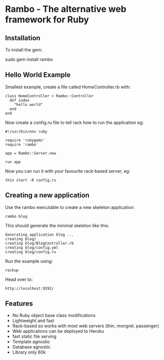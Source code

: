 Rambo - The alternative web framework for Ruby
==============================================

Installation
------------

To install the gem:

sudo gem install rambo

Hello World Example
-------------------

Smallest example, create a file called HomeController.rb with:

    class HomeController < Rambo::Controller
      def index
        "hello world"
      end
    end

Now create a config.ru file to tell rack how to run the application eg:

    #!/usr/bin/env ruby

    require 'rubygems'
    require 'rambo'

    app = Rambo::Server.new

    run app
    
Now you can run it with your favourite rack-based server, eg:

    thin start -R config.ru

Creating a new application
--------------------------

Use the rambo executable to create a new skeleton application:

    rambo blog

This should generate the minimal skeleton like this:

    Generating application blog ...
    creating blog/
    creating blog/BlogController.rb
    creating blog/config.yml
    creating blog/config.ru
    
Run the example using:

    rackup

Head over to:

    http://localhost:9292/

Features
--------

* No Ruby object base class modifications
* Lightweight and fast
* Rack-based so works with most web servers (thin, mongrel, passenger)
* Web applications can be deployed to Heroku
* fast static file serving
* Template agnostic
* Database agnostic
* Library only 60k
